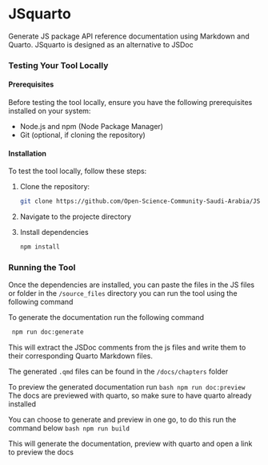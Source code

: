 # JSquarto
Generate JS package API reference documentation using Markdown and Quarto. JSquarto is designed as an alternative to JSDoc



### Testing Your Tool Locally

#### Prerequisites
Before testing the tool locally, ensure you have the following prerequisites installed on your system:
- Node.js and npm (Node Package Manager)
- Git (optional, if cloning the repository)

#### Installation
To test the tool locally, follow these steps:

1. Clone the repository:
   ```bash
   git clone https://github.com/Open-Science-Community-Saudi-Arabia/JSquarto
   ```
2. Navigate to the projecte directory

3. Install dependencies 
    ```bash
    npm install
    ```

### Running the Tool
Once the dependencies are installed, you can paste the files in the JS files or folder in the `/source_files` directory you can run the tool using the following command
    
To generate the documentation run the following command
   ```bash
    npm run doc:generate
   ```

This will extract the JSDoc comments from the js files and write them to their corresponding Quarto Markdown files.

The generated `.qmd` files can be found in the `/docs/chapters` folder


To preview the generated documentation run 
    ```bash
    npm run doc:preview
    ```
The docs are previewed with quarto, so make sure to have quarto already installed


You can choose to generate and preview in one go, to do this run the command below
    ```bash
    npm run build
    ```

This will generate the documentation, preview with quarto and open a link to preview the docs
